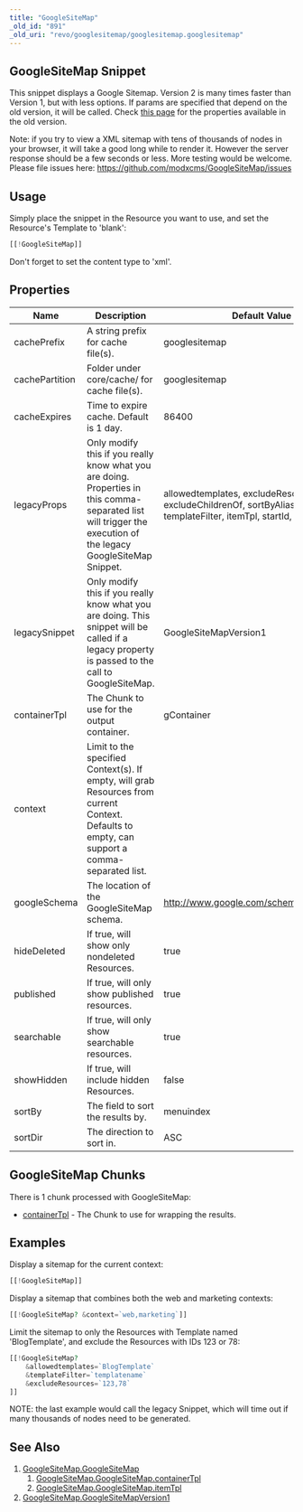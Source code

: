 ```yaml
---
title: "GoogleSiteMap"
_old_id: "891"
_old_uri: "revo/googlesitemap/googlesitemap.googlesitemap"
---
```


## GoogleSiteMap Snippet

This snippet displays a Google Sitemap. Version 2 is many times faster than Version 1, but with less options. If params are specified that depend on the old version, it will be called. Check [this page](extras/googlesitemap/googlesitemap/googlesitemapversion1) for the properties available in the old version.

Note: if you try to view a XML sitemap with tens of thousands of nodes in your browser, it will take a good long while to render it. However the server response should be a few seconds or less. More testing would be welcome. Please file issues here: <https://github.com/modxcms/GoogleSiteMap/issues>

## Usage

Simply place the snippet in the Resource you want to use, and set the Resource's Template to 'blank':

``` php
[[!GoogleSiteMap]]
```

Don't forget to set the content type to 'xml'.

## Properties

| Name           | Description                                                                                                                                                     | Default Value                                                                                               |
| -------------- | --------------------------------------------------------------------------------------------------------------------------------------------------------------- | ----------------------------------------------------------------------------------------------------------- |
| cachePrefix    | A string prefix for cache file(s).                                                                                                                              | googlesitemap                                                                                               |
| cachePartition | Folder under core/cache/ for cache file(s).                                                                                                                     | googlesitemap                                                                                               |
| cacheExpires   | Time to expire cache. Default is 1 day.                                                                                                                         | 86400                                                                                                       |
| legacyProps    | Only modify this if you really know what you are doing. Properties in this comma-separated list will trigger the execution of the legacy GoogleSiteMap Snippet. | allowedtemplates, excludeResources, excludeChildrenOf, sortByAlias, templateFilter, itemTpl, startId, where |
| legacySnippet  | Only modify this if you really know what you are doing. This snippet will be called if a legacy property is passed to the call to GoogleSiteMap.                | GoogleSiteMapVersion1                                                                                       |
| containerTpl   | The Chunk to use for the output container.                                                                                                                      | gContainer                                                                                                  |
| context        | Limit to the specified Context(s). If empty, will grab Resources from current Context. Defaults to empty, can support a comma-separated list.                   |                                                                                                             |
| googleSchema   | The location of the GoogleSiteMap schema.                                                                                                                       | <http://www.google.com/schemas/sitemap/0.9>                                                                 |
| hideDeleted    | If true, will show only nondeleted Resources.                                                                                                                   | true                                                                                                        |
| published      | If true, will only show published resources.                                                                                                                    | true                                                                                                        |
| searchable     | If true, will only show searchable resources.                                                                                                                   | true                                                                                                        |
| showHidden     | If true, will include hidden Resources.                                                                                                                         | false                                                                                                       |
| sortBy         | The field to sort the results by.                                                                                                                               | menuindex                                                                                                   |
| sortDir        | The direction to sort in.                                                                                                                                       | ASC                                                                                                         |

## GoogleSiteMap Chunks

There is 1 chunk processed with GoogleSiteMap:

- [containerTpl]((extras/googlesitemap/googlesitemap/containertpl) "GoogleSiteMap.GoogleSiteMap.containerTpl") - The Chunk to use for wrapping the results.

## Examples

Display a sitemap for the current context:

``` php
[[!GoogleSiteMap]]
```

Display a sitemap that combines both the web and marketing contexts:

``` php
[[!GoogleSiteMap? &context=`web,marketing`]]
```

Limit the sitemap to only the Resources with Template named 'BlogTemplate', and exclude the Resources with IDs 123 or 78:

``` php
[[!GoogleSiteMap?
    &allowedtemplates=`BlogTemplate`
    &templateFilter=`templatename`
    &excludeResources=`123,78`
]]
```

NOTE: the last example would call the legacy Snippet, which will time out if many thousands of nodes need to be generated.

## See Also

1. [GoogleSiteMap.GoogleSiteMap](extras/googlesitemap/googlesitemap)
    1. [GoogleSiteMap.GoogleSiteMap.containerTpl](extras/googlesitemap/googlesitemap/containertpl)
    2. [GoogleSiteMap.GoogleSiteMap.itemTpl](extras/googlesitemap/googlesitemap/itemtpl)
2. [GoogleSiteMap.GoogleSiteMapVersion1](extras/googlesitemap/googlesitemap/googlesitemapversion1)